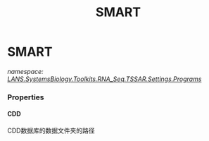 ﻿---
title: SMART
---

# SMART
_namespace: [LANS.SystemsBiology.Toolkits.RNA_Seq.TSSAR.Settings.Programs](N-LANS.SystemsBiology.Toolkits.RNA_Seq.TSSAR.Settings.Programs.html)_






### Properties

#### CDD
CDD数据库的数据文件夹的路径

